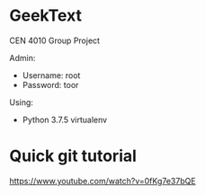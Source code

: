 # GeekText
CEN 4010 Group Project

Admin:
  - Username: root
  - Password: toor

Using:
  - Python 3.7.5 virtualenv

# Quick git tutorial
https://www.youtube.com/watch?v=0fKg7e37bQE
